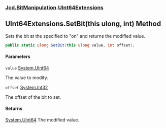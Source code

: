 ### [Jcd.BitManipulation](Jcd.BitManipulation.md 'Jcd.BitManipulation').[UInt64Extensions](Jcd.BitManipulation.UInt64Extensions.md 'Jcd.BitManipulation.UInt64Extensions')

## UInt64Extensions.SetBit(this ulong, int) Method

Sets the bit at the specified to "on" and returns the modified value.

```csharp
public static ulong SetBit(this ulong value, int offset);
```
#### Parameters

<a name='Jcd.BitManipulation.UInt64Extensions.SetBit(thisulong,int).value'></a>

`value` [System.UInt64](https://docs.microsoft.com/en-us/dotnet/api/System.UInt64 'System.UInt64')

The value to modify.

<a name='Jcd.BitManipulation.UInt64Extensions.SetBit(thisulong,int).offset'></a>

`offset` [System.Int32](https://docs.microsoft.com/en-us/dotnet/api/System.Int32 'System.Int32')

The offset of the bit to set.

#### Returns
[System.UInt64](https://docs.microsoft.com/en-us/dotnet/api/System.UInt64 'System.UInt64')
The modified value.